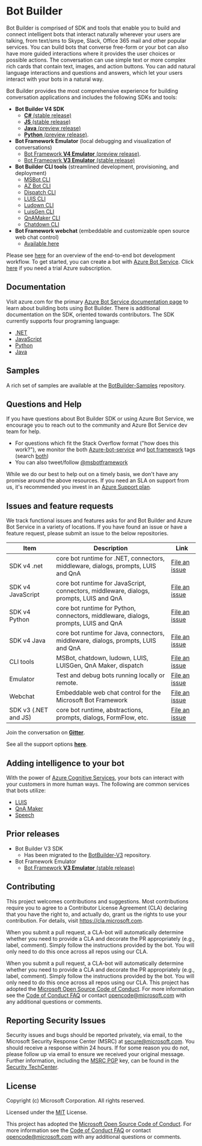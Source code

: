 # Bot Builder 

Bot Builder is comprised of SDK and tools that enable you to build and connect intelligent bots that interact naturally wherever your users are talking, from text/sms to Skype, Slack, Office 365 mail and other popular services. You can build bots that converse free-form or your bot can also have more guided interactions where it provides the user choices or possible actions. The conversation can use simple text or more complex rich cards that contain text, images, and action buttons. You can add natural language interactions and questions and answers, which let your users interact with your bots in a natural way.

Bot Builder provides the most comprehensive experience for building conversation applications and includes the following SDKs and tools:

- **Bot Builder V4 SDK**
    - [**C#** (stable release)](https://github.com/microsoft/botbuilder-dotnet)
    - [**JS** (stable release)](https://github.com/microsoft/botbuilder-js)
    - [**Java** (preview release)](https://github.com/microsoft/botbuilder-java)
    - [**Python** (preview release)](https://github.com/microsoft/botbuilder-python).
- **Bot Framework Emulator** (local debugging and visualization of conversations)
    - [Bot Framework **V4 Emulator** (preview release)](https://github.com/microsoft/botframework-emulator).
    - [Bot Frameowrk **V3 Emulator** (stable release)](https://github.com/Microsoft/BotFramework-Emulator/releases/tag/v3.5.36)
- **Bot Builder CLI tools** (streamlined development, provisioning, and deployment)
    - [MSBot CLI](https://github.com/Microsoft/botbuilder-tools/tree/master/packages/MSBot)
    - [AZ Bot CLI](https://docs.microsoft.com/en-us/cli/azure/install-azure-cli?view=azure-cli-latest)
    - [Dispatch CLI](https://github.com/Microsoft/botbuilder-tools/tree/master/packages/Dispatch)
    - [LUIS CLI](https://github.com/Microsoft/botbuilder-tools/tree/master/packages/LUIS)
    - [Ludown CLI](https://github.com/Microsoft/botbuilder-tools/tree/master/packages/Ludown)
    - [LuisGen CLI](https://github.com/Microsoft/botbuilder-tools/tree/master/packages/LUISGen)
    - [QnAMaker CLI](https://github.com/Microsoft/botbuilder-tools/tree/master/packages/QnAMaker)
    - [Chatdown CLI](https://github.com/Microsoft/botbuilder-tools/tree/master/packages/Chatdown)
- **Bot Framework webchat** (embeddable and customizable open source web chat control) 
    - [Available here](https://github.com/microsoft/botframework-webchat)


Please see [here](https://aka.ms/BotBuilderOverview) for an overview of the end-to-end bot development workflow. To get started, you can create a bot with [Azure Bot Service](https://docs.microsoft.com/en-us/azure/bot-service/bot-service-quickstart?view=azure-bot-service-4.0). Click [here](https://account.azure.com/signup) if you need a trial Azure subscription. 

## Documentation
Visit azure.com for the primary [Azure Bot Service documentation page](https://docs.microsoft.com/en-us/azure/bot-service/) to learn about building bots using Bot Builder. There is additional documentation on the SDK, oriented towards contributors. The SDK currently supports four programing language: 
- [.NET](https://github.com/Microsoft/botbuilder-dotnet/wiki)
- [JavaScript](https://github.com/microsoft/botbuilder-js/wiki)
- [Python](https://github.com/Microsoft/botbuilder-python/wiki)
- [Java](https://github.com/Microsoft/botbuilder-java/wiki)

## Samples
A rich set of samples are available at the [BotBuilder-Samples](https://github.com/microsoft/botbuilder-samples) repository.

## Questions and Help 
If you have questions about Bot Builder SDK or using Azure Bot Service, we encourage you to reach out to the community and Azure Bot Service dev team for help.
- For questions which fit the Stack Overflow format ("how does this work?"), we monitor the both [Azure-bot-service](https://stackoverflow.com/questions/tagged/azure-bot-service) and [bot framework](https://stackoverflow.com/questions/tagged/botframework) tags (search [both](https://stackoverflow.com/questions/tagged/azure-bot-service+or+botframework))
- You can also tweet/follow [@msbotframework](https://twitter.com/msbotframework) 

While we do our best to help out on a timely basis, we don't have any promise around the above resources. If you need an SLA on support from us, it's recommended you invest in an [Azure Support plan](https://azure.microsoft.com/en-us/support/options/).

## Issues and feature requests 
We track functional issues and features asks for and Bot Builder and Azure Bot Service in a variety of locations. If you have found an issue or have a feature request, please submit an issue to the below repositories.

|Item|Description|Link|
|----|-----|-----|
|SDK v4 .net| core bot runtime for .NET, connectors, middleware, dialogs, prompts, LUIS and QnA| [File an issue](https://github.com/Microsoft/botbuilder-dotnet/issues) |
|SDK v4 JavaScript| core bot runtime for JavaScript, connectors, middleware, dialogs, prompts, LUIS and QnA | [File an issue](https://github.com/Microsoft/botbuilder-js/issues) |
|SDK v4 Python| core bot runtime for Python, connectors, middleware, dialogs, prompts, LUIS and QnA | [File an issue](https://github.com/Microsoft/botbuilder-python/issues) |
|SDK v4 Java| core bot runtime for Java, connectors, middleware, dialogs, prompts, LUIS and QnA | [File an issue]( https://github.com/Microsoft/botbuilder-java/issues)|
|CLI tools| MSBot, chatdown, ludown, LUIS, LUISGen, QnA Maker, dispatch  | [File an issue](https://github.com/microsoft/botbuilder-tools/issues)|
|Emulator| Test and debug bots running locally or remote. | [File an issue](https://github.com/Microsoft/BotFramework-Emulator/issues)| 
|Webchat | Embeddable web chat control for the Microsoft Bot Framework | [File an issue](https://github.com/Microsoft/BotBuilder/issues)|
|SDK v3 (.NET and JS)| core bot runtime, abstractions, prompts, dialogs, FormFlow, etc. | [File an issue](https://github.com/Microsoft/BotBuilder-v3/issues) |

Join the conversation on **[Gitter](https://gitter.im/Microsoft/BotBuilder)**.

See all the support options **[here](https://docs.microsoft.com/en-us/bot-framework/resources-support)**.

## Adding intelligence to your bot
With the power of [Azure Cognitive Services](https://azure.microsoft.com/services/cognitive-services/), your bots can interact with your customers in more human ways. The following are common services that bots utilize: 
- [LUIS](https://www.luis.ai)
- [QnA Maker](https://www.qnamaker.ai/)
- [Speech](https://azure.microsoft.com/services/cognitive-services/directory/speech/)

## Prior releases
- Bot Builder V3 SDK 
    - Has been migrated to the [BotBuilder-V3](https://github.com/microsoft/botbuilder-v3) repository.
- Bot Framework Emulator 
    - [Bot Framework **V3 Emulator** (stable release)](https://github.com/Microsoft/BotFramework-Emulator/releases/tag/v3.5.36)

## Contributing

This project welcomes contributions and suggestions.  Most contributions require you to agree to a
Contributor License Agreement (CLA) declaring that you have the right to, and actually do, grant us
the rights to use your contribution. For details, visit https://cla.microsoft.com.

When you submit a pull request, a CLA-bot will automatically determine whether you need to provide
a CLA and decorate the PR appropriately (e.g., label, comment). Simply follow the instructions
provided by the bot. You will only need to do this once across all repos using our CLA.

When you submit a pull request, a CLA-bot will automatically determine whether you need to provide
a CLA and decorate the PR appropriately (e.g., label, comment). Simply follow the instructions
provided by the bot. You will only need to do this once across all repos using our CLA.
This project has adopted the [Microsoft Open Source Code of Conduct](https://opensource.microsoft.com/codeofconduct/).
For more information see the [Code of Conduct FAQ](https://opensource.microsoft.com/codeofconduct/faq/) or
contact [opencode@microsoft.com](mailto:opencode@microsoft.com) with any additional questions or comments.

## Reporting Security Issues
Security issues and bugs should be reported privately, via email, to the Microsoft Security Response Center (MSRC) at [secure@microsoft.com](mailto:secure@microsoft.com). You should receive a response within 24 hours. If for some reason you do not, please follow up via email to ensure we received your original message. Further information, including the [MSRC PGP](https://technet.microsoft.com/en-us/security/dn606155) key, can be found in the [Security TechCenter](https://technet.microsoft.com/en-us/security/default).

## License

Copyright (c) Microsoft Corporation. All rights reserved.

Licensed under the [MIT](LICENSE) License.


This project has adopted the [Microsoft Open Source Code of Conduct](https://opensource.microsoft.com/codeofconduct/). For more information see the [Code of Conduct FAQ](https://opensource.microsoft.com/codeofconduct/faq/) or contact [opencode@microsoft.com](mailto:opencode@microsoft.com) with any additional questions or comments.

